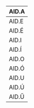 | AlD.A        |
| :----------- |
| AlD.E        |
| AlD.&Eacute; |
| AlD.I        |
| AlD.&Iacute; |
| AlD.O        |
| AlD.&Oacute; |
| AlD.U        |
| AlD.&Uacute; |
| AlD.&#368;   |
